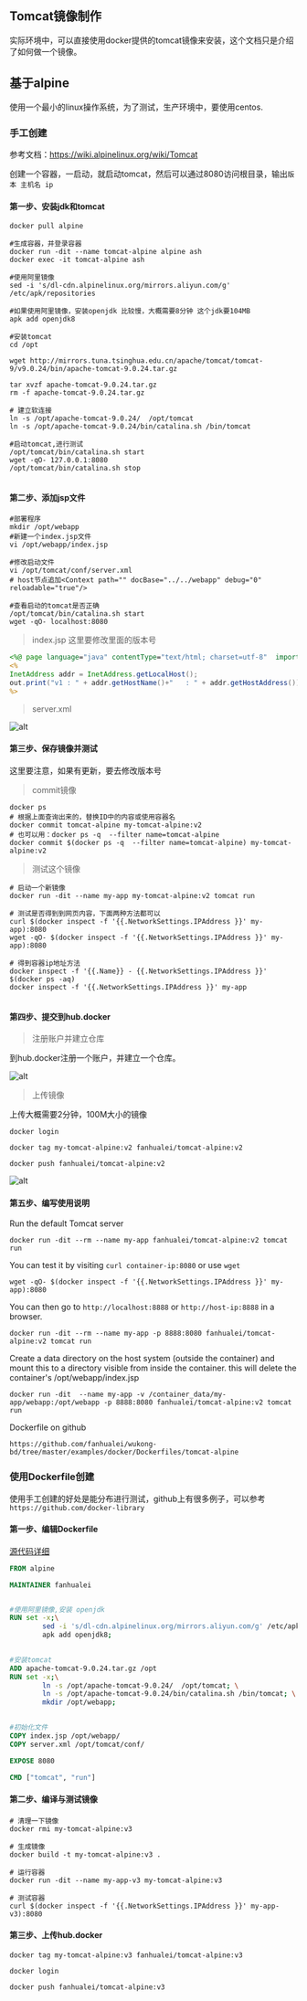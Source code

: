 ## Tomcat镜像制作



实际环境中，可以直接使用docker提供的tomcat镜像来安装，这个文档只是介绍了如何做一个镜像。





## 基于alpine

使用一个最小的linux操作系统，为了测试，生产环境中，要使用centos.



### 手工创建

参考文档：https://wiki.alpinelinux.org/wiki/Tomcat

创建一个容器，一启动，就启动tomcat，然后可以通过8080访问根目录，输出`版本 主机名 ip`



#### 第一步、安装jdk和tomcat

```shell
docker pull alpine

#生成容器，并登录容器
docker run -dit --name tomcat-alpine alpine ash
docker exec -it tomcat-alpine ash

#使用阿里镜像
sed -i 's/dl-cdn.alpinelinux.org/mirrors.aliyun.com/g' /etc/apk/repositories

#如果使用阿里镜像，安装openjdk 比较慢，大概需要8分钟 这个jdk要104MB
apk add openjdk8

#安装tomcat
cd /opt

wget http://mirrors.tuna.tsinghua.edu.cn/apache/tomcat/tomcat-9/v9.0.24/bin/apache-tomcat-9.0.24.tar.gz

tar xvzf apache-tomcat-9.0.24.tar.gz
rm -f apache-tomcat-9.0.24.tar.gz

# 建立软连接
ln -s /opt/apache-tomcat-9.0.24/  /opt/tomcat
ln -s /opt/apache-tomcat-9.0.24/bin/catalina.sh /bin/tomcat

#启动tomcat,进行测试
/opt/tomcat/bin/catalina.sh start
wget -qO- 127.0.0.1:8080
/opt/tomcat/bin/catalina.sh stop


```



#### 第二步、添加jsp文件

```shell
#部署程序
mkdir /opt/webapp
#新建一个index.jsp文件
vi /opt/webapp/index.jsp

#修改启动文件
vi /opt/tomcat/conf/server.xml
# host节点追加<Context path="" docBase="../../webapp" debug="0" reloadable="true"/>

#查看启动的tomcat是否正确
/opt/tomcat/bin/catalina.sh start
wget -qO- localhost:8080
```



> index.jsp 这里要修改里面的版本号

```jsp
<%@ page language="java" contentType="text/html; charset=utf-8"  import="java.net.InetAddress" pageEncoding="utf-8"%>
<%
InetAddress addr = InetAddress.getLocalHost();
out.print("v1 : " + addr.getHostName()+"   : " + addr.getHostAddress());
%>

```

> server.xml

![alt](imgs/tomcat-server-xml.png)



#### 第三步、保存镜像并测试

这里要注意，如果有更新，要去修改版本号

> commit镜像



```shell
docker ps 
# 根据上面查询出来的，替换ID中的内容或使用容器名
docker commit tomcat-alpine my-tomcat-alpine:v2
# 也可以用：docker ps -q  --filter name=tomcat-alpine
docker commit $(docker ps -q  --filter name=tomcat-alpine) my-tomcat-alpine:v2
```



> 测试这个镜像

```shell
# 启动一个新镜像
docker run -dit --name my-app my-tomcat-alpine:v2 tomcat run

# 测试是否得到到网页内容，下面两种方法都可以
curl $(docker inspect -f '{{.NetworkSettings.IPAddress }}' my-app):8080
wget -qO- $(docker inspect -f '{{.NetworkSettings.IPAddress }}' my-app):8080

# 得到容器ip地址方法
docker inspect -f '{{.Name}} - {{.NetworkSettings.IPAddress }}' $(docker ps -aq)
docker inspect -f '{{.NetworkSettings.IPAddress }}' my-app


```





#### 第四步、提交到hub.docker

> 注册账户并建立仓库

到hub.docker注册一个账户，并建立一个仓库。

![alt](imgs/docker-hub-repositories.png)





> 上传镜像

上传大概需要2分钟，100M大小的镜像

```
docker login

docker tag my-tomcat-alpine:v2 fanhualei/tomcat-alpine:v2

docker push fanhualei/tomcat-alpine:v2
```

![alt](imgs/docker-push-image.png)



#### 第五步、编写使用说明



Run the default Tomcat server

```shell
docker run -dit --rm --name my-app fanhualei/tomcat-alpine:v2 tomcat run
```



You can test it by visiting `curl container-ip:8080` or use `wget`

```shell
wget -qO- $(docker inspect -f '{{.NetworkSettings.IPAddress }}' my-app):8080
```



You can then go to `http://localhost:8888` or `http://host-ip:8888` in a browser.

```
docker run -dit --rm --name my-app -p 8888:8080 fanhualei/tomcat-alpine:v2 tomcat run
```



Create a data directory on the host system (outside the container) and mount this to a directory visible from inside the container. this will delete the container's /opt/webapp/index.jsp 

```
docker run -dit  --name my-app -v /container_data/my-app/webapp:/opt/webapp -p 8888:8080 fanhualei/tomcat-alpine:v2 tomcat run           
```



Dockerfile on github

```
https://github.com/fanhualei/wukong-bd/tree/master/examples/docker/Dockerfiles/tomcat-alpine
```





### 使用Dockerfile创建

使用手工创建的好处是能分布进行测试，github上有很多例子，可以参考`https://github.com/docker-library`



#### 第一步、编辑Dockerfile

[源代码详细](https://github.com/fanhualei/wukong-bd/tree/master/examples/docker/Dockerfiles/tomcat-alpine)

```dockerfile
FROM alpine

MAINTAINER fanhualei


#使用阿里镜像,安装 openjdk
RUN set -x;\
        sed -i 's/dl-cdn.alpinelinux.org/mirrors.aliyun.com/g' /etc/apk/repositories;\
        apk add openjdk8;
        

#安装tomcat
ADD apache-tomcat-9.0.24.tar.gz /opt
RUN set -x;\
        ln -s /opt/apache-tomcat-9.0.24/  /opt/tomcat; \
        ln -s /opt/apache-tomcat-9.0.24/bin/catalina.sh /bin/tomcat; \
        mkdir /opt/webapp;
    

#初始化文件
COPY index.jsp /opt/webapp/ 
COPY server.xml /opt/tomcat/conf/

EXPOSE 8080

CMD ["tomcat", "run"]
```





#### 第二步、编译与测试镜像

```shell
# 清理一下镜像
docker rmi my-tomcat-alpine:v3

# 生成镜像
docker build -t my-tomcat-alpine:v3 .

# 运行容器
docker run -dit --name my-app-v3 my-tomcat-alpine:v3

# 测试容器
curl $(docker inspect -f '{{.NetworkSettings.IPAddress }}' my-app-v3):8080
```



#### 第三步、上传hub.docker

```shell
docker tag my-tomcat-alpine:v3 fanhualei/tomcat-alpine:v3

docker login

docker push fanhualei/tomcat-alpine:v3
```









